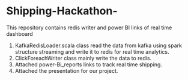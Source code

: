 # Shipping-Hackathon-
This repository contains redis writer and power BI links of real time dashboard

1. KafkaRedisLoader.scala class read the data from kafka using spark structure streaming and write it to redis for real time analytics.
2. ClickForeachWriter class mainly write the data to redis.
3. Attached power-Bi_reports links to track real time shipping.
4. Attached the presentation for our project.
